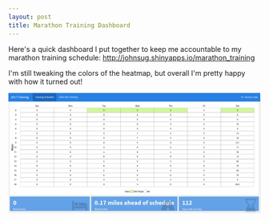 ```yaml
---
layout: post
title: Marathon Training Dashboard
---
```


Here's a quick dashboard I put together to keep me accountable to my marathon training schedule: http://johnsug.shinyapps.io/marathon_training

I'm still tweaking the colors of the heatmap, but overall I'm pretty happy with how it turned out!

<img src=/img/marathon_training.png>
